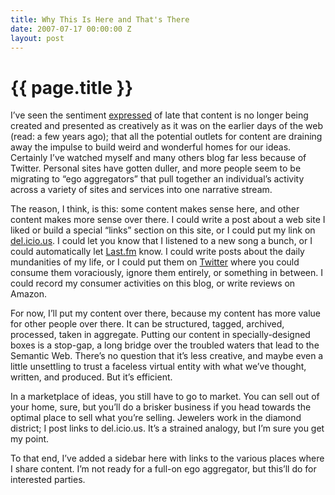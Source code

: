 ```yaml
---
title: Why This Is Here and That's There
date: 2007-07-17 00:00:00 Z
layout: post
---
```


{{ page.title }}
================

I’ve seen the sentiment [expressed](http://www.bluishorange.com/?x=2007_07_01_archive.html#7937343896940110304) of late that content is no longer being created and presented as creatively as it was on the earlier days of the web (read: a few years ago); that all the potential outlets for content are draining away the impulse to build weird and wonderful homes for our ideas. Certainly I’ve watched myself and many others blog far less because of Twitter. Personal sites have gotten duller, and more people seem to be migrating to “ego aggregators” that pull together an individual’s activity across a variety of sites and services into one narrative stream.

The reason, I think, is this: some content makes sense here, and other content makes more sense over there. I could write a post about a web site I liked or build a special “links” section on this site, or I could put my link on [del.icio.us](http://del.icio.us). I could let you know that I listened to a new song a bunch, or I could automatically let [Last.fm](http://last.fm) know. I could write posts about the daily mundanities of my life, or I could put them on [Twitter](http://twitter.com) where you could consume them voraciously, ignore them entirely, or something in between. I could record my consumer activities on this blog, or write reviews on Amazon.

For now, I’ll put my content over there, because my content has more value for other people over there. It can be structured, tagged, archived, processed, taken in aggregate. Putting our content in specially-designed boxes is a stop-gap, a long bridge over the troubled waters that lead to the Semantic Web. There’s no question that it’s less creative, and maybe even a little unsettling to trust a faceless virtual entity with what we’ve thought, written, and produced. But it’s efficient.

In a marketplace of ideas, you still have to go to market. You can sell out of your home, sure, but you’ll do a brisker business if you head towards the optimal place to sell what you’re selling. Jewelers work in the diamond district; I post links to del.icio.us. It’s a strained analogy, but I’m sure you get my point.

To that end, I’ve added a sidebar here with links to the various places where I share content. I’m not ready for a full-on ego aggregator, but this’ll do for interested parties.
